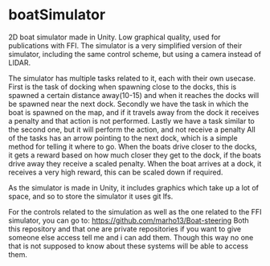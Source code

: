 # boatSimulator
2D boat simulator made in Unity.
Low graphical quality, used for publications with FFI.
The simulator is a very simplified version of their simulator, including the same control scheme, but using a camera instead of LIDAR.

The simulator has multiple tasks related to it, each with their own usecase.
  First is the task of docking when spawning close to the docks, this is spawned a certain distance away(10-15) and when it reaches the docks will be spawned near the next dock.
  Secondly we have the task in which the boat is spawned on the map, and if it travels away from the dock it receives a penalty and that action is not performed.
  Lastly we have a task similar to the second one, but it will perform the action, and not receive a penalty
All of the tasks has an arrow pointing to the next dock, which is a simple method for telling it where to go.
When the boats drive closer to the docks, it gets a reward based on how much closer they get to the dock, if the boats drive away they receive a scaled penalty.
When the boat arrives at a dock, it receives a very high reward, this can be scaled down if required.

As the simulator is made in Unity, it includes graphics which take up a lot of space, and so to store the simulator it uses git lfs.

For the controls related to the simulation as well as the one related to the FFI simulator, you can go to: https://github.com/marho13/Boat-steering
Both this repository and that one are private repositories if you want to give someone else access tell me and i can add them.
Though this way no one that is not supposed to know about these systems will be able to access them.

